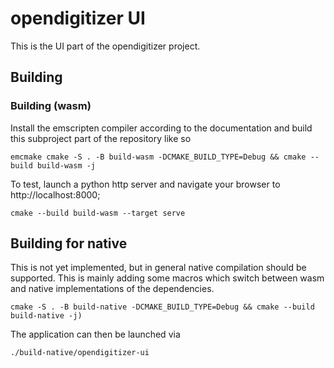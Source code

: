 # opendigitizer UI

This is the UI part of the opendigitizer project.

## Building

### Building (wasm)

Install the emscripten compiler according to the documentation and build this subproject part of the repository like so

```shell
emcmake cmake -S . -B build-wasm -DCMAKE_BUILD_TYPE=Debug && cmake --build build-wasm -j
```

To test, launch a python http server and navigate your browser to http://localhost:8000;

```shell
cmake --build build-wasm --target serve
```

## Building for native

This is not yet implemented, but in general native compilation should be supported. This is mainly adding some macros
which switch between wasm and native implementations of the dependencies.

```shell
cmake -S . -B build-native -DCMAKE_BUILD_TYPE=Debug && cmake --build build-native -j)
```

The application can then be launched via

```shell
./build-native/opendigitizer-ui
```
